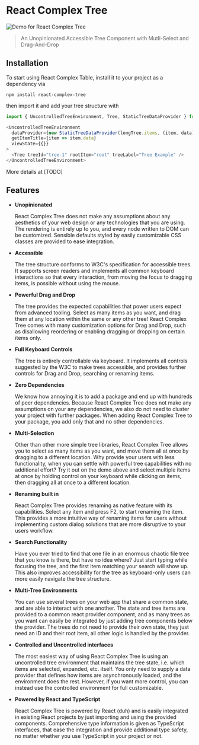 # React Complex Tree

![Demo for React Complex Tree](http://i.imgur.com/KQ90KEs.gif)

> An Unopinionated Accessible Tree Component with Mutli-Select and Drag-And-Drop

## Installation

To start using React Complex Table, install it to your project as a dependency via

```
npm install react-complex-tree
```

then import it and add your tree structure with

```typescript jsx
import { UncontrolledTreeEnvironment, Tree, StaticTreeDataProvider } from 'react-complex-tree';

<UncontrolledTreeEnvironment
  dataProvider={new StaticTreeDataProvider(longTree.items, (item, data) => ({...item, data}))}
  getItemTitle={item => item.data}
  viewState={{}}
>
  <Tree treeId="tree-1" rootItem="root" treeLabel="Tree Example" />
</UncontrolledTreeEnvironment>
```

More details at [TODO]

## Features

- __Unopinionated__
  
  React Complex Tree does not make any assumptions about any aesthetics of your web design or any technologies that you are using. The rendering is entirely up to you, and every node written to DOM can be customized. Sensible defaults styled by easily customizable CSS classes are provided to ease integration.

- __Accessible__
  
  The tree structure conforms to W3C's specification for accessible trees. It supports screen readers and implements all common keyboard interactions so that every interaction, from moving the focus to dragging items, is possible without using the mouse.

- __Powerful Drag and Drop__
  
  The tree provides the expected capabilities that power users expect from advanced tooling. Select as many items as you want, and drag them at any location within the same or any other tree! React Complex Tree comes with many customization options for Drag and Drop, such as disallowing reordering or enabling dragging or dropping on certain items only.

- __Full Keyboard Controls__
  
  The tree is entirely controllable via keyboard. It implements all controls suggested by the W3C to make trees accessible, and provides further controls for Drag and Drop, searching or renaming items.

- __Zero Dependencies__
  
  We know how annoying it is to add a package and end up with hundreds of peer dependencies. Because React Complex Tree does not make any assumptions on your any dependencies, we also do not need to cluster your project with further packages. When adding React Complex Tree to your package, you add only that and no other dependencies.

- __Multi-Selection__
  
  Other than other more simple tree libraries, React Complex Tree allows you to select as many items as you want, and move them all at once by dragging to a different location. Why provide your users with less functionality, when you can settle with powerful tree capabilities with no additional effort? Try it out on the demo above and select multiple items at once by holding control on your keyboard while clicking on items, then dragging all at once to a different location.

- __Renaming built in__
  
  React Complex Tree provides renaming as native feature with its capabilities. Select any item and press F2, to start renaming the item. This provides a more intuitive way of renaming items for users without implementing custom dialog solutions that are more disruptive to your users workflow.

- __Search Functionality__
  
  Have you ever tried to find that one file in an enormous chaotic file tree that you know is there, but have no idea where? Just start typing while focusing the tree, and the first item matching your search will show up. This also improves accessibility for the tree as keyboard-only users can more easily navigate the tree structure.

- __Multi-Tree Environments__
  
  You can use several trees on your web app that share a common state, and are able to interact with one another. The state and tree items are provided to a common react provider component, and as many trees as you want can easily be integrated by just adding tree components below the provider. The trees do not need to provide their own state, they just need an ID and their root item, all other logic is handled by the provider.

- __Controlled and Uncontrolled interfaces__
  
  The most easiest way of using React Complex Tree is using an uncontrolled tree environment that maintains the tree state, i.e. which items are selected, expanded, etc. itself. You only need to supply a data provider that defines how items are asynchronously loaded, and the environment does the rest. However, if you want more control, you can instead use the controlled environment for full customizable.

- __Powered by React and TypeScript__
  
  React Complex Tree is powered by React (duh) and is easily integrated in existing React projects by just importing and using the provided components. Comprehensive type information is given as TypeScript interfaces, that ease the integration and provide additional type safety, no matter whether you use TypeScript in your project or not.